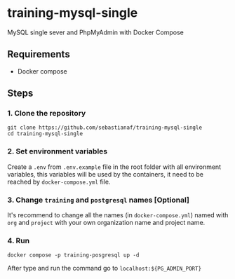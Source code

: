 # training-mysql-single
 MySQL single sever and PhpMyAdmin with Docker Compose

## Requirements
 - Docker compose

## Steps
### 1. Clone the repository
```shell
git clone https://github.com/sebastianaf/training-mysql-single
cd training-mysql-single
```
### 2. Set environment variables
Create a `.env` from `.env.example` file in the root folder with all environment variables, this variables will be used by the containers, it need to be reached by `docker-compose.yml` file.

### 3. Change `training` and `postgresql` names [Optional]
It's recommend to change all the names (in `docker-compose.yml`) named with `org` and `project` with your own organization name and project name.

### 4. Run
```shell
docker compose -p training-posgresql up -d
```
After type and run the command go to `localhost:${PG_ADMIN_PORT}`